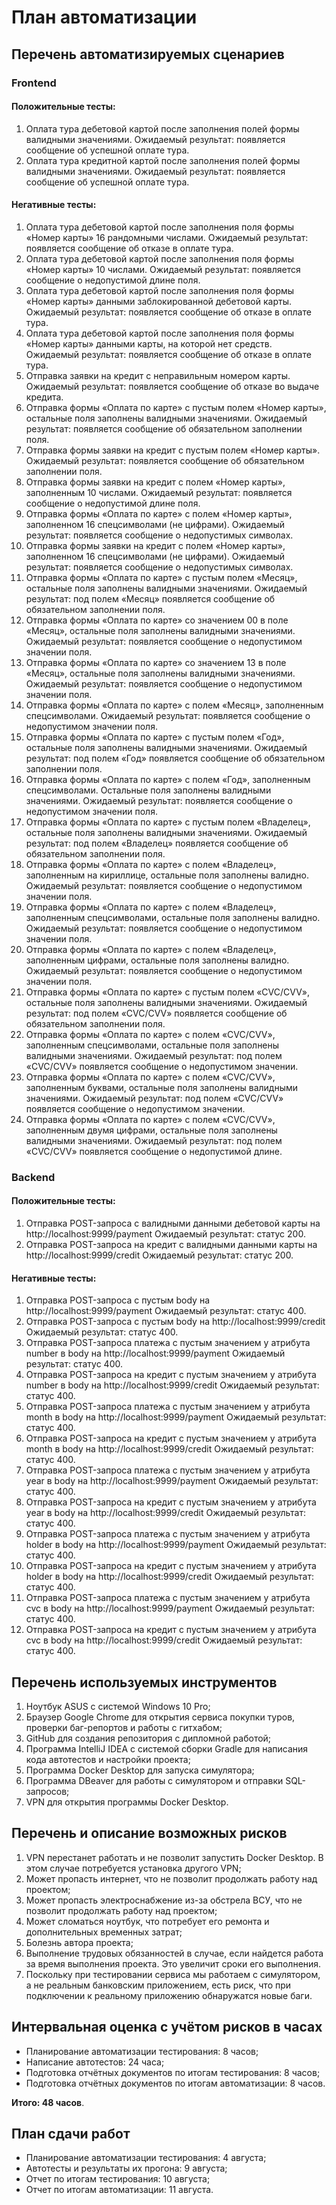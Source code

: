 # План автоматизации
## Перечень автоматизируемых сценариев
### Frontend
#### Положительные тесты:
1.	Оплата тура дебетовой картой после заполнения полей формы валидными значениями.
Ожидаемый результат: появляется сообщение об успешной оплате тура. 
2.	Оплата тура кредитной картой после заполнения полей формы валидными значениями.
Ожидаемый результат: появляется сообщение об успешной оплате тура.
#### Негативные тесты: 
1.	Оплата тура дебетовой картой после заполнения поля формы «Номер карты» 16 рандомными числами.
Ожидаемый результат: появляется сообщение об отказе в оплате тура.
2.	Оплата тура дебетовой картой после заполнения поля формы «Номер карты» 10 числами.
Ожидаемый результат: появляется сообщение о недопустимой длине поля.
3.	Оплата тура дебетовой картой после заполнения поля формы «Номер карты» данными заблокированной дебетовой карты. 
Ожидаемый результат: появляется сообщение об отказе в оплате тура.
4.	Оплата тура дебетовой картой после заполнения поля формы «Номер карты» данными карты, на которой нет средств. 
Ожидаемый результат: появляется сообщение об отказе в оплате тура.
5.	Отправка заявки на кредит с неправильным номером карты. 
Ожидаемый результат: появляется сообщение об отказе во выдаче кредита.
6.	Отправка формы «Оплата по карте» с пустым полем «Номер карты», остальные поля заполнены валидными значениями. 
Ожидаемый результат: появляется сообщение об обязательном заполнении поля. 
7.	Отправка формы заявки на кредит с пустым полем «Номер карты».
Ожидаемый результат: появляется сообщение об обязательном заполнении поля.
8.	Отправка формы заявки на кредит с полем «Номер карты», заполненным 10 числами.
Ожидаемый результат: появляется сообщение о недопустимой длине поля.
9.	Отправка формы «Оплата по карте» с полем «Номер карты», заполненном 16 спецсимволами (не цифрами). 
Ожидаемый результат: появляется сообщение о недопустимых символах. 
10.	Отправка формы заявки на кредит с полем «Номер карты», заполненном 16 спецсимволами (не цифрами). 
Ожидаемый результат: появляется сообщение о недопустимых символах.
11.	 Отправка формы «Оплата по карте» с пустым полем «Месяц», остальные поля заполнены валидными значениями. 
Ожидаемый результат: под полем «Месяц» появляется сообщение об обязательном заполнении поля.  
12.	Отправка формы «Оплата по карте» со значением 00 в поле «Месяц», остальные поля заполнены валидными значениями. 
Ожидаемый результат: появляется сообщение о недопустимом значении поля. 
13.	Отправка формы «Оплата по карте» со значением 13 в поле «Месяц», остальные поля заполнены валидными значениями. 
Ожидаемый результат: появляется сообщение о недопустимом значении поля.
14.	Отправка формы «Оплата по карте» с полем «Месяц», заполненным спецсимволами. 
Ожидаемый результат: появляется сообщение о недопустимом значении поля. 
15.	Отправка формы «Оплата по карте» с пустым полем «Год», остальные поля заполнены валидными значениями. 
Ожидаемый результат: под полем «Год» появляется сообщение об обязательном заполнении поля.  
16.	Отправка формы «Оплата по карте» с полем «Год», заполненным спецсимволами. Остальные поля заполнены валидными значениями. 
Ожидаемый результат: появляется сообщение о недопустимом значении поля. 
17.	Отправка формы «Оплата по карте» с пустым полем «Владелец», остальные поля заполнены валидными значениями. 
Ожидаемый результат: под полем «Владелец» появляется сообщение об обязательном заполнении поля.  
18.	Отправка формы «Оплата по карте» с полем «Владелец», заполненным на кириллице, остальные поля заполнены валидно. 
Ожидаемый результат: появляется сообщение о недопустимом значении поля. 
19.	Отправка формы «Оплата по карте» с полем «Владелец», заполненным спецсимволами, остальные поля заполнены валидно. 
Ожидаемый результат: появляется сообщение о недопустимом значении поля. 
20.	Отправка формы «Оплата по карте» с полем «Владелец», заполненным цифрами, остальные поля заполнены валидно. 
Ожидаемый результат: появляется сообщение о недопустимом значении поля. 
21.	Отправка формы «Оплата по карте» с пустым полем «CVC/CVV», остальные поля заполнены валидными значениями. 
Ожидаемый результат: под полем «CVC/CVV» появляется сообщение об обязательном заполнении поля.  
22.	Отправка формы «Оплата по карте» с полем «CVC/CVV», заполненным спецсимволами, остальные поля заполнены валидными значениями. 
Ожидаемый результат: под полем «CVC/CVV» появляется сообщение о недопустимом значении. 
23.	Отправка формы «Оплата по карте» с полем «CVC/CVV», заполненным буквами, остальные поля заполнены валидными значениями. 
Ожидаемый результат: под полем «CVC/CVV» появляется сообщение о недопустимом значении. 
24.	Отправка формы «Оплата по карте» с полем «CVC/CVV», заполненным двумя цифрами, остальные поля заполнены валидными значениями. 
Ожидаемый результат: под полем «CVC/CVV» появляется сообщение о недопустимой длине.
### Backend
#### Положительные тесты:
1.	Отправка POST-запроса с валидными данными дебетовой карты на http://localhost:9999/payment
Ожидаемый результат: статус 200.
2.	Отправка POST-запроса на кредит с валидными данными карты на http://localhost:9999/credit
Ожидаемый результат: статус 200.
#### Негативные тесты: 
1.	Отправка POST-запроса с пустым body на http://localhost:9999/payment
Ожидаемый результат: статус 400.
2.	Отправка POST-запроса с пустым body на http://localhost:9999/credit
Ожидаемый результат: статус 400.
3.	Отправка POST-запроса платежа с пустым значением у атрибута number в body на http://localhost:9999/payment
Ожидаемый результат: статус 400.
4.	Отправка POST-запроса на кредит с пустым значением у атрибута number в body на http://localhost:9999/credit
Ожидаемый результат: статус 400.
5.	Отправка POST-запроса платежа с пустым значением у атрибута month в body на http://localhost:9999/payment
Ожидаемый результат: статус 400.
6.	Отправка POST-запроса на кредит с пустым значением у атрибута month в body на http://localhost:9999/credit
Ожидаемый результат: статус 400.
7.	Отправка POST-запроса платежа с пустым значением у атрибута year в body на http://localhost:9999/payment
Ожидаемый результат: статус 400.
8.	Отправка POST-запроса на кредит с пустым значением у атрибута year в body на http://localhost:9999/credit
Ожидаемый результат: статус 400.
9.	Отправка POST-запроса платежа с пустым значением у атрибута holder в body на http://localhost:9999/payment
Ожидаемый результат: статус 400.
10.	Отправка POST-запроса на кредит с пустым значением у атрибута holder в body на http://localhost:9999/credit
Ожидаемый результат: статус 400.
11.	Отправка POST-запроса платежа с пустым значением у атрибута cvc в body на http://localhost:9999/payment
Ожидаемый результат: статус 400.
12.	Отправка POST-запроса на кредит с пустым значением у атрибута cvc в body на http://localhost:9999/credit
Ожидаемый результат: статус 400.
## Перечень используемых инструментов 
1.	Ноутбук ASUS с системой Windows 10 Pro;
2.	Браузер Google Chrome для открытия сервиса покупки туров, проверки баг-репортов и работы с гитхабом; 
3.	GitHub для создания репозитория с дипломной работой;
4.	Программа IntelliJ IDEA c системой сборки Gradle для написания кода автотестов и настройки проекта; 
5.	Программа Docker Desktop для запуска симулятора;
6.	Программа DBeaver для работы с симулятором и отправки SQL-запросов;
7.	VPN для открытия программы Docker Desktop.
## Перечень и описание возможных рисков
1.	VPN перестанет работать и не позволит запустить Docker Desktop. В этом случае потребуется установка другого VPN;
2.	Может пропасть интернет, что не позволит продолжать работу над проектом;
3.	Может пропасть электроснабжение из-за обстрела ВСУ, что не позволит продолжать работу над проектом;
4.	Может сломаться ноутбук, что потребует его ремонта и дополнительных временных затрат;
5.	Болезнь автора проекта; 
6.	Выполнение трудовых обязанностей в случае, если найдется работа за время выполнения проекта. Это увеличит сроки его выполнения. 
7.	Поскольку при тестировании сервиса мы работаем с симулятором, а не реальным банковским приложением, есть риск, что при подключении к реальному приложению обнаружатся новые баги. 
## Интервальная оценка с учётом рисков в часах
- Планирование автоматизации тестирования: 8 часов; 
- Написание автотестов: 24 часа; 
- Подготовка отчётных документов по итогам тестирования: 8 часов; 
- Подготовка отчётных документов по итогам автоматизации: 8 часов.
  
**Итого: 48 часов**. 
## План сдачи работ
- Планирование автоматизации тестирования: 4 августа; 
- Автотесты и результаты их прогона: 9 августа; 
- Отчет по итогам тестирования: 10 августа;
- Отчет по итогам автоматизации: 11 августа. 

